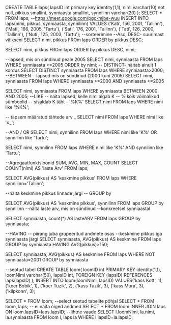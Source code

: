 
CREATE TABLE laps(
lapsID int primary key identity(1,1),
nimi varchar(10) not null,
pikkus smallint,
synniaasta smallint,
synnilinn varchar(20)
);
SELECT * FROM laps;
--https://meet.google.com/pgc-mjbe-wuu
INSERT INTO laps(nimi, pikkus, synniaasta, synnilinn)
VALUES
('Kati', 156, 2001, 'Tallinn'),
('Mati', 166, 2005, 'Tartu'),
('Sati', 176, 2001, 'Tallinn'),
('Tati', 126, 2000, 'Tallinn'),
('Nuti', 125, 2003, 'Tartu');
--sorteerimine
--Asc, DESC- suurimast väikseni
SELECT nimi, pikkus
FROm laps
ORDER by pikkus DESC;

SELECT nimi, pikkus
FROm laps
ORDER by pikkus DESC, nimi;

--lapsed, mis on sündinud peale 2005
SELECT nimi, synniaasta
FROM laps
WHERE synniaasta >=2005
ORDER by nimi;
-- DISTINCT- näitab ainult 1 kordus
SELECT DISTINCT synniaasta
FROM laps
WHERE synniaasta>2000;
--BETWEEN
--lapsed mis on sündinud (2000 kuni 2005)
SELECT nimi, synniaasta
FROM laps
WHERE synniaasta >=2000 AND synniaasta <=2005

SELECT nimi, synniaasta
FROM laps
WHERE synniaasta  BETWEEN 2000 AND 2005;
--LIKE
-- näita lapsed, kelle nimi algab K
-- % kõik võimalikud sümboolid
-- sisaldab K täht - '%K%'
SELECT nimi
FROM laps
WHERE nimi like '%K%';

-- täpsem määratud tähtede arv _
SELECT nimi
FROM laps
WHERE nimi like '_a__';

--AND / OR
SELECT nimi, synnilinn
FROM laps
WHERE nimi like 'K%' 
OR synnilinn like 'Tartu';

SELECT nimi, synnilinn
FROM laps
WHERE nimi like 'K%' 
AND synnilinn like 'Tartu';

--Agregaatfunktsioonid
SUM, AVG, MIN, MAX, COUNT
SELECT COUNT(nimi)  AS 'laste Arv'
FROM laps;

SELECT AVG(pikkus) AS 'keskmine pikkus'
FROM laps
WHERE synnilinn='Tallinn';

--näita keskmine pikkus linnade järgi
-- GROUP by

SELECT AVG(pikkus) AS 'keskmine pikkus', synnilinn
FROM laps
GROUP by synnilinn
--näita laste arv, mis on sündinud 
--konkreetsel synniaastal

SELECT synniaasta, count(*) AS lasteARV
FROM laps
GROUP by synniaasta;

--HAVING -- piirang juba grupeeritud andmete osas
--keskmine pikkus iga synniaasta järgi
SELECT synniaasta, AVG(pikkus) AS keskmine
FROM laps
GROUP by synniaasta
HAVING AVG(pikkus)>150;

SELECT synniaasta, AVG(pikkus) AS keskmine
FROM laps
WHERE NOT synniaasta=2001
GROUP by synniaasta

--seotud tabel
CREATE TABLE loom(
loomID int PRIMARY KEY identity(1,1),
loomNimi varchar(50),
lapsID int,
FOREIGN KEY (lapsID) REFERENCES laps(lapsID)
);
INSERT INTO loom(loomNimi, lapsID)
VALUES('kass Kott', 1),
('koer Bobik', 1),
('koer Tuzik', 2),
('kass Tuzik', 3),
('kass Mura', 3),
('kilpkonn', 3);

SELECT * FROM loom;
--select seotud tabelite põhjal
SELECT * FROM loom, laps; -- ei näita õiged andmed
SELECT * FROM loom
INNER JOIN laps
ON loom.lapsID=laps.lapsID;
--lihtne vaade
SELECT l.loomNimi, la.nimi, la.synniaasta
FROM loom l, laps la
WHERE l.lapsID=la.lapsID;
